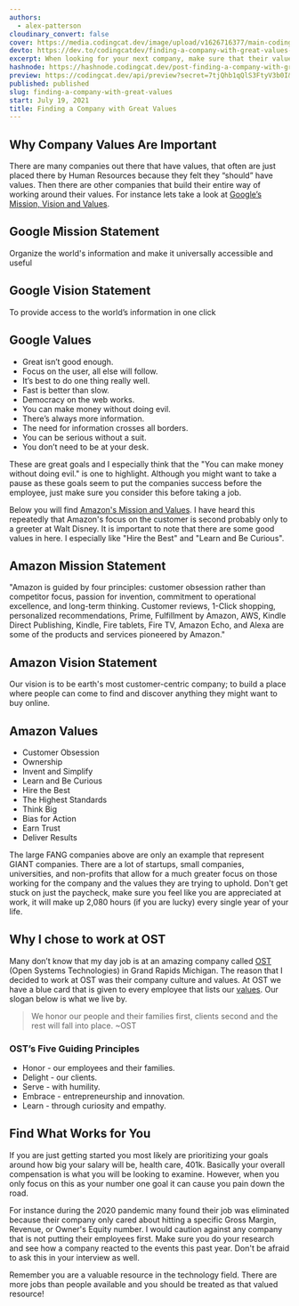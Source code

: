 ```yaml
---
authors:
  - alex-patterson
cloudinary_convert: false
cover: https://media.codingcat.dev/image/upload/v1626716377/main-codingcatdev-photo/bcovugngp8i1oayazxai.png
devto: https://dev.to/codingcatdev/finding-a-company-with-great-values-3927
excerpt: When looking for your next company, make sure that their values align with you.
hashnode: https://hashnode.codingcat.dev/post-finding-a-company-with-great-values
preview: https://codingcat.dev/api/preview?secret=7tjQhb1qQlS3FtyV3b0I&selectionType=post&selectionSlug=finding-a-company-with-great-values&_id=55aad0cef52d4856837b3153eb84c074
published: published
slug: finding-a-company-with-great-values
start: July 19, 2021
title: Finding a Company with Great Values
---
```


## Why Company Values Are Important

There are many companies out there that have values, that often are just placed there by Human Resources because they felt they “should” have values. Then there are other companies that build their entire way of working around their values. For instance lets take a look at [Google’s Mission, Vision and Values](https://www.comparably.com/companies/google/mission).

## **Google Mission Statement**

Organize the world's information and make it universally accessible and useful

## **Google Vision Statement**

To provide access to the world’s information in one click

## **Google Values**

- Great isn’t good enough.
- Focus on the user, all else will follow.
- It’s best to do one thing really well.
- Fast is better than slow.
- Democracy on the web works.
- You can make money without doing evil.
- There’s always more information.
- The need for information crosses all borders.
- You can be serious without a suit.
- You don’t need to be at your desk.

These are great goals and I especially think that the "You can make money without doing evil." is one to highlight. Although you might want to take a pause as these goals seem to put the companies success before the employee, just make sure you consider this before taking a job.

Below you will find [Amazon's Mission and Values](https://www.comparably.com/companies/amazon/mission). I have heard this repeatedly that Amazon's focus on the customer is second probably only to a greeter at Walt Disney. It is important to note that there are some good values in here. I especially like "Hire the Best" and "Learn and Be Curious".

## **Amazon Mission Statement**

"Amazon is guided by four principles: customer obsession rather than competitor focus, passion for invention, commitment to operational excellence, and long-term thinking. Customer reviews, 1-Click shopping, personalized recommendations, Prime, Fulfillment by Amazon, AWS, Kindle Direct Publishing, Kindle, Fire tablets, Fire TV, Amazon Echo, and Alexa are some of the products and services pioneered by Amazon."

## **Amazon Vision Statement**

Our vision is to be earth's most customer-centric company; to build a place where people can come to find and discover anything they might want to buy online.

## **Amazon Values**

- Customer Obsession
- Ownership
- Invent and Simplify
- Learn and Be Curious
- Hire the Best
- The Highest Standards
- Think Big
- Bias for Action
- Earn Trust
- Deliver Results

The large FANG companies above are only an example that represent GIANT companies. There are a lot of startups, small companies, universities, and non-profits that allow for a much greater focus on those working for the company and the values they are trying to uphold. Don't get stuck on just the paycheck, make sure you feel like you are appreciated at work, it will make up 2,080 hours (if you are lucky) every single year of your life.

## Why I chose to work at OST

Many don’t know that my day job is at an amazing company called [OST](https://www.ostusa.com/) (Open Systems Technologies) in Grand Rapids Michigan. The reason that I decided to work at OST was their company culture and values. At OST we have a blue card that is given to every employee that lists our [values](https://www.ostusa.com/company/). Our slogan below is what we live by.

> We honor our people and their families first, clients second and the rest will fall into place. ~OST

### OST’s Five Guiding Principles

- Honor - our employees and their families.
- Delight - our clients.
- Serve - with humility.
- Embrace - entrepreneurship and innovation.
- Learn - through curiosity and empathy.

## Find What Works for You

If you are just getting started you most likely are prioritizing your goals around how big your salary will be, health care, 401k. Basically your overall compensation is what you will be looking to examine. However, when you only focus on this as your number one goal it can cause you pain down the road.

For instance during the 2020 pandemic many found their job was eliminated because their company only cared about hitting a specific Gross Margin, Revenue, or Owner's Equity number. I would caution against any company that is not putting their employees first. Make sure you do your research and see how a company reacted to the events this past year. Don't be afraid to ask this in your interview as well.

Remember you are a valuable resource in the technology field. There are more jobs than people available and you should be treated as that valued resource!
